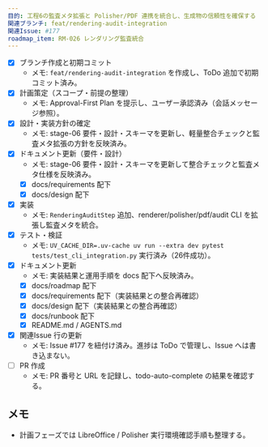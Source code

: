 ```yaml
---
目的: 工程6の監査メタ拡張と Polisher/PDF 連携を統合し、生成物の信頼性を確保する
関連ブランチ: feat/rendering-audit-integration
関連Issue: #177
roadmap_item: RM-026 レンダリング監査統合
---
```


- [x] ブランチ作成と初期コミット
  - メモ: `feat/rendering-audit-integration` を作成し、ToDo 追加で初期コミット済み。
- [x] 計画策定（スコープ・前提の整理）
  - メモ: Approval-First Plan を提示し、ユーザー承認済み（会話メッセージ参照）。
- [x] 設計・実装方針の確定
  - メモ: stage-06 要件・設計・スキーマを更新し、軽量整合チェックと監査メタ拡張の方針を反映済み。
- [x] ドキュメント更新（要件・設計）
  - メモ: stage-06 要件・設計・スキーマを更新して整合チェックと監査メタ仕様を反映済み。
  - [x] docs/requirements 配下
  - [x] docs/design 配下
- [x] 実装
  - メモ: `RenderingAuditStep` 追加、renderer/polisher/pdf/audit CLI を拡張し監査メタを統合。
- [x] テスト・検証
  - メモ: `UV_CACHE_DIR=.uv-cache uv run --extra dev pytest tests/test_cli_integration.py` 実行済み（26件成功）。
- [x] ドキュメント更新
  - メモ: 実装結果と運用手順を docs 配下へ反映済み。
  - [x] docs/roadmap 配下
  - [x] docs/requirements 配下（実装結果との整合再確認）
  - [x] docs/design 配下（実装結果との整合再確認）
  - [x] docs/runbook 配下
  - [x] README.md / AGENTS.md
- [x] 関連Issue 行の更新
  - メモ: Issue #177 を紐付け済み。進捗は ToDo で管理し、Issue へは書き込まない。
- [ ] PR 作成
  - メモ: PR 番号と URL を記録し、todo-auto-complete の結果を確認する。

## メモ
- 計画フェーズでは LibreOffice / Polisher 実行環境確認手順も整理する。
